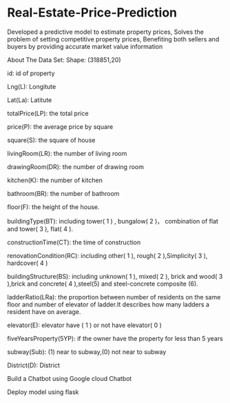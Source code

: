 # Real-Estate-Price-Prediction

Developed a predictive model to estimate property prices,
 Solves the problem of setting competitive property prices,
 Benefiting both sellers and buyers by providing accurate market value information

About The Data Set:
Shape: (318851,20)

id: id of property

Lng(L): Longitute

Lat(La): Latitute

totalPrice(LP): the total price

price(P): the average price by square

square(S): the square of house

livingRoom(LR): the number of living room

drawingRoom(DR): the number of drawing room

kitchen(K): the number of kitchen

bathroom(BR): the number of bathroom

floor(F): the height of the house.

buildingType(BT): including tower( 1 ) , bungalow( 2 )， combination of flat and tower( 3 ), flat( 4 ).

constructionTime(CT): the time of construction

renovationCondition(RC): including other( 1 ), rough( 2 ),Simplicity( 3 ), hardcover( 4 )

buildingStructure(BS): including unknown( 1 ), mixed( 2 ), brick and wood( 3 ),brick and concrete( 4 ),steel(5) and steel-concrete composite (6).

ladderRatio(LRa): the proportion between number of residents on the same floor and number of elevator of ladder.It describes how many ladders a resident have on average.

elevator(E): elevator have ( 1 ) or not have elevator( 0 )

fiveYearsProperty(5YP): if the owner have the property for less than 5 years

subway(Sub): (1) near to subway,(0) not near to subway

District(D): District



Build a Chatbot using Google cloud Chatbot

Deploy model using flask
